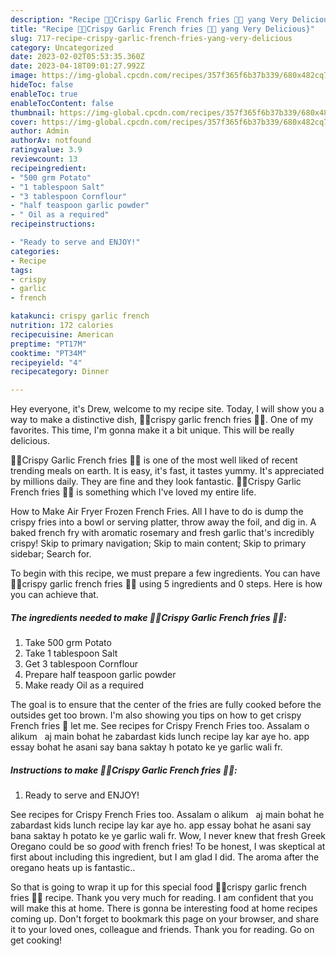 ```yaml
---
description: "Recipe 🍟🍟Crispy Garlic French fries 🍟🍟 yang Very Delicious}"
title: "Recipe 🍟🍟Crispy Garlic French fries 🍟🍟 yang Very Delicious}"
slug: 717-recipe-crispy-garlic-french-fries-yang-very-delicious
category: Uncategorized
date: 2023-02-02T05:53:35.360Z
date: 2023-04-18T09:01:27.992Z
image: https://img-global.cpcdn.com/recipes/357f365f6b37b339/680x482cq70/crispy-garlic-french-fries-recipe-main-photo.jpg
hideToc: false
enableToc: true
enableTocContent: false
thumbnail: https://img-global.cpcdn.com/recipes/357f365f6b37b339/680x482cq70/crispy-garlic-french-fries-recipe-main-photo.jpg
cover: https://img-global.cpcdn.com/recipes/357f365f6b37b339/680x482cq70/crispy-garlic-french-fries-recipe-main-photo.jpg
author: Admin
authorAv: notfound
ratingvalue: 3.9
reviewcount: 13
recipeingredient:
- "500 grm Potato"
- "1 tablespoon Salt"
- "3 tablespoon Cornflour"
- "half teaspoon garlic powder"
- " Oil as a required"
recipeinstructions:

- "Ready to serve and ENJOY!"
categories:
- Recipe
tags:
- crispy
- garlic
- french

katakunci: crispy garlic french 
nutrition: 172 calories
recipecuisine: American
preptime: "PT17M"
cooktime: "PT34M"
recipeyield: "4"
recipecategory: Dinner

---
```



Hey everyone, it's Drew, welcome to my recipe site. Today, I will show you a way to make a distinctive dish, 🍟🍟crispy garlic french fries 🍟🍟. One of my favorites. This time, I'm gonna make it a bit unique. This will be really delicious.

🍟🍟Crispy Garlic French fries 🍟🍟 is one of the most well liked of recent trending meals on earth. It is easy, it's fast, it tastes yummy. It's appreciated by millions daily. They are fine and they look fantastic. 🍟🍟Crispy Garlic French fries 🍟🍟 is something which I've loved my entire life.

How to Make Air Fryer Frozen French Fries. All I have to do is dump the crispy fries into a bowl or serving platter, throw away the foil, and dig in. A baked french fry with aromatic rosemary and fresh garlic that&#39;s incredibly crispy! Skip to primary navigation; Skip to main content; Skip to primary sidebar; Search for.


To begin with this recipe, we must prepare a few ingredients. You can have 🍟🍟crispy garlic french fries 🍟🍟 using 5 ingredients and 0 steps. Here is how you can achieve that.

<!--inarticleads1-->

##### The ingredients needed to make 🍟🍟Crispy Garlic French fries 🍟🍟:

1. Take 500 grm Potato
1. Take 1 tablespoon Salt
1. Get 3 tablespoon Cornflour
1. Prepare half teaspoon garlic powder
1. Make ready  Oil as a required


The goal is to ensure that the center of the fries are fully cooked before the outsides get too brown. I&#39;m also showing you tips on how to get crispy French fries 🍟 let me. See recipes for Crispy French Fries too. Assalam o alikum ️ ️ ️aj main bohat he zabardast kids lunch recipe lay kar aye ho. app essay bohat he asani say bana saktay h potato ke ye garlic wali fr. 

<!--inarticleads2-->

##### Instructions to make 🍟🍟Crispy Garlic French fries 🍟🍟:


1. Ready to serve and ENJOY!

See recipes for Crispy French Fries too. Assalam o alikum ️ ️ ️aj main bohat he zabardast kids lunch recipe lay kar aye ho. app essay bohat he asani say bana saktay h potato ke ye garlic wali fr. Wow, I never knew that fresh Greek Oregano could be so *good* with french fries! To be honest, I was skeptical at first about including this ingredient, but I am glad I did. The aroma after the oregano heats up is fantastic.. 

So that is going to wrap it up for this special food 🍟🍟crispy garlic french fries 🍟🍟 recipe. Thank you very much for reading. I am confident that you will make this at home. There is gonna be interesting food at home recipes coming up. Don't forget to bookmark this page on your browser, and share it to your loved ones, colleague and friends. Thank you for reading. Go on get cooking!
